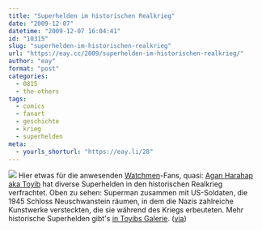 ```yaml
---
title: "Superhelden im historischen Realkrieg"
date: "2009-12-07"
datetime: "2009-12-07 16:04:41"
id: "10315"
slug: "superhelden-im-historischen-realkrieg"
url: "https://eay.cc/2009/superhelden-im-historischen-realkrieg/"
author: "eay"
format: "post"
categories:
  - 0815
  - the-others
tags:
  - comics
  - fanart
  - geschichte
  - krieg
  - superhelden
meta:
  - yourls_shorturl: "https://eay.li/28"
---
```


![](https://eay.cc/uploads/2009/superman1945.jpg) Hier etwas für die anwesenden [Watchmen](//eay.cc/tag/watchmen/)\-Fans, quasi: [Agan Harahap aka Toyib](http://toyib.deviantart.com/) hat diverse Superhelden in den historischen Realkrieg verfrachtet. Oben zu sehen: Superman zusammen mit US-Soldaten, die 1945 Schloss Neuschwanstein räumen, in dem die Nazis zahlreiche Kunstwerke versteckten, die sie während des Kriegs erbeuteten. Mehr historische Superhelden gibt's [in Toyibs Galerie](http://toyib.deviantart.com/gallery/). ([via](http://www.feingut.de/2009/12/04/when-unreal-heros-meets-real-hard-history/))
